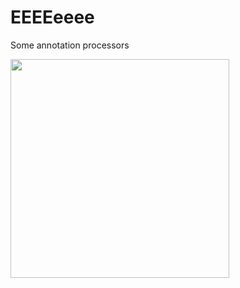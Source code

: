 # EEEEeeee
Some annotation processors


<img src="http://cdn22.se.smcloud.net/t/photos/t/109056/robert-maklowicz-wspiera-milosnikow-marihuany_22433810.jpg" height="350">
